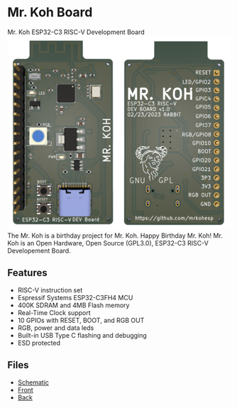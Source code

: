 
# Mr. Koh Board
Mr. Koh ESP32-C3 RISC-V Development Board
![MrKoh](MrKoh.png)
The Mr. Koh is a birthday project for Mr. Koh.  Happy Birthday Mr. Koh!  Mr. Koh is an Open Hardware, Open Source (GPL3.0), ESP32-C3 RISC-V Developement Board.

## Features
* RISC-V instruction set
* Espressif Systems ESP32-C3FH4 MCU
* 400K SDRAM and 4MB Flash memory
* Real-Time Clock support
* 10 GPIOs with RESET, BOOT, and RGB OUT
* RGB, power and data leds
* Built-in USB Type C flashing and debugging
* ESD protected

## Files
* [Schematic](Hardware/MrKoh.pdf) 
* [Front](front012623.png)
* [Back](Back012623.png)






